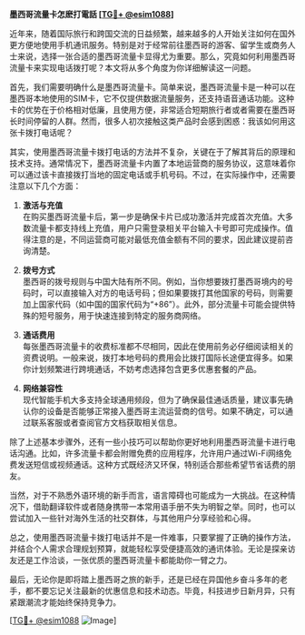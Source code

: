 **墨西哥流量卡怎麽打電話 [[TG💪+ @esim1088](https://t.me/s/esim1088)]**

近年来，随着国际旅行和跨国交流的日益频繁，越来越多的人开始关注如何在国外更方便地使用手机通讯服务。特别是对于经常前往墨西哥的游客、留学生或商务人士来说，选择一张合适的墨西哥流量卡显得尤为重要。那么，究竟如何利用墨西哥流量卡来实现电话拨打呢？本文将从多个角度为你详细解读这一问题。

首先，我们需要明确什么是墨西哥流量卡。简单来说，墨西哥流量卡是一种可以在墨西哥本地使用的SIM卡，它不仅提供数据流量服务，还支持语音通话功能。这种卡的优势在于价格相对低廉，且使用方便，非常适合短期旅行者或者需要在墨西哥长时间停留的人群。然而，很多人初次接触这类产品时会感到困惑：我该如何用这张卡拨打电话呢？

其实，使用墨西哥流量卡拨打电话的方法并不复杂，关键在于了解其背后的原理和技术支持。通常情况下，墨西哥流量卡内置了本地运营商的服务协议，这意味着你可以通过该卡直接拨打当地的固定电话或手机号码。不过，在实际操作中，还需要注意以下几个方面：

1. **激活与充值**  
   在购买墨西哥流量卡后，第一步是确保卡片已成功激活并完成首次充值。大多数流量卡都支持线上充值，用户只需登录相关平台输入卡号即可完成操作。值得注意的是，不同运营商可能对最低充值金额有不同的要求，因此建议提前咨询清楚。

2. **拨号方式**  
   墨西哥的拨号规则与中国大陆有所不同。例如，当你想要拨打墨西哥境内的号码时，可以直接输入对方的电话号码；但如果要拨打其他国家的号码，则需要加上国家代码（如中国的国家代码为“+86”）。此外，部分流量卡可能会提供特殊的短号服务，用于快速连接到特定的服务商网络。

3. **通话费用**  
   每张墨西哥流量卡的收费标准都不尽相同，因此在使用前务必仔细阅读相关的资费说明。一般来说，拨打本地号码的费用会比拨打国际长途便宜得多。如果你计划频繁进行跨境通话，不妨考虑选择包含更多优惠套餐的产品。

4. **网络兼容性**  
   现代智能手机大多支持全球通用频段，但为了确保最佳通话质量，建议事先确认你的设备是否能够正常接入墨西哥主流运营商的信号。如果不确定，可以通过联系客服或者查阅官方文档获取相关信息。

除了上述基本步骤外，还有一些小技巧可以帮助你更好地利用墨西哥流量卡进行电话沟通。比如，许多流量卡都会附赠免费的应用程序，允许用户通过Wi-Fi网络免费发送短信或视频通话。这种方式既经济又环保，特别适合那些希望节省话费的朋友。

当然，对于不熟悉外语环境的新手而言，语言障碍也可能成为一大挑战。在这种情况下，借助翻译软件或者随身携带一本常用语手册不失为明智之举。同时，也可以尝试加入一些针对海外生活的社交群体，与其他用户分享经验和心得。

总之，使用墨西哥流量卡拨打电话并不是一件难事，只要掌握了正确的操作方法，并结合个人需求合理规划预算，就能轻松享受便捷高效的通讯体验。无论是探亲访友还是工作洽谈，一张优质的墨西哥流量卡都能助你一臂之力。

最后，无论你是即将踏上墨西哥之旅的新手，还是已经在异国他乡奋斗多年的老手，都不要忘记关注最新的优惠信息和技术动态。毕竟，科技进步日新月异，只有紧跟潮流才能始终保持竞争力。

[[TG💪+ @esim1088](https://t.me/s/esim1088) ![Image](https://i.postimg.cc/4NQfJmqS/Snipaste-2025-05-13-00-14-12.png)]